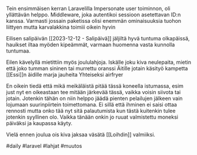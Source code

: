 Tein ensimmäisen kerran Laravelilla Impersonate user toiminnon, oli yllättävän helppo.
	Middleware, joka autentikoi sessioon asetettavan ID:n kanssa.
Varmasti jossain paketissa olisi enemmän ominaisuuksia tuohon liittyen mutta karvalakkina toimiii oikein hyvin

Eilisen salipäivän [[2023-12-12 - Salipäivä]] jäljiltä hyvä tuntuma olkapäissä, hauikset iltaa myöden kipeämmät, varmaan huomenna vasta kunnolla tuntumaa.

Eilen kävelyllä mietittiin myös joululahjoja.
Iskälle joku kiva neulepaita, mietin että joko tumman sininen tai murrettu oranssi
Äitille jotain käsityö kampetta
[[Essi]]n äidille marja jauheita
Yhteiseksi airfryer

En oikein tiedä että mikä meikäläistä pitää tässä koneella istumassa, esim just nyt en oikeastaan tee mitään järkevää tässä, vaikka voisin siivota tai jotain. Jotenkin tähän on niin helppo jäädä pienten pelailujen jälkeen vain lojumaan suurinpiirtein toimettomana. Ei sillä että ihminen ei saisi ottaa rennosti mutta onko tää nyt sitä palautumista kun tästä kuitenkin tulee jotenkin syyllinen olo. Vaikka tänään onkin jo ruuat valmistettu moneksi päiväksi ja kaupassa käyty. 

Vielä ennen joulua ois kiva jaksaa väsätä [[Loihdin]] valmiiksi.

#daily #laravel #lahjat #muutos 